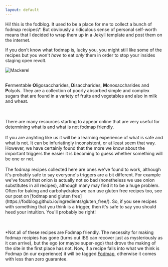 ```yaml
---
layout: default
---
```


<div class="lead pretty-links">
 <p markdown="1"> Hi! this is the fodblog. It used to be a place for me to collect a bunch of fodmap recipes\*. But obviously
 a ridiculous sense of personal self-worth means that I decided to wrap them up in a Jekyll template and post them on the 
internet. 
<br>

  If you don't know what fodmap is, lucky you, you might still like some of the recipes but you won't *have* to eat *only*  them in order to stop your insides staging open revolt. 
  
  ![Mackerel]({{https://fodblog.github.io/}}/assets/pictures/mackerel.gif)
<br>
<br>
  
 **F**ermentable **O**ligosaccharides, **D**isaccharides, **M**onosaccharides and **P**olyols. They are a collection of poorly absorbed simple and complex sugars that are found in a variety of fruits and vegetables and also in milk and wheat. 
 
<br>
<br>
There are many resources starting to appear online that are very useful for determining what is and what is not fodmap friendly.
<br>
<br>
 If you are anyhting like us it will be a learning experience of what is safe and what is not. It can be infuriatingly inconsistent, or at least seem that way. However, we have certainly found that the more we know about the important triggers the easier it is becoming to guess whether something will be one or not. 
<br>
<br>
The fodmap recipes collected here are ones we've found to work, although it's probably safe to say everyone's triggers are a bit different. For example we've found that onion is actually not so bad (nonetheless we use onion substitutes in all recipes), although many may find it to be a huge problem. Often for baking and carbohydrates we can use gluten free recipes too, see our post on [fodmap and gluten free](https://fodblog.github.io/ingredients/gluten_free/). So, if you see recipes with something that you think is a trigger, then it's safe to say you should heed your intuition. You'll probably be right!

<br>
<br>
<br>

\*Not all of these recipes are Fodmap friendly. The necessity for making fodmap recipies has gone (turns out IBS can recover just as mysteriously as it can arrive), but the ego (or maybe super-ego) that drove the making of the site in the first place has not. Now, if a recipe falls into what we think is Fodmap (in our experience) it will be tagged [Fodmap](), otherwise it comes with less than zero guarantee.
</p>
</div>
